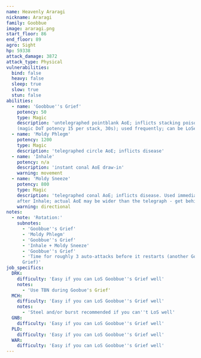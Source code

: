 ```yaml
---
name: Heavenly Araragi
nickname: Araragi
family: Goobbue
image: araragi.png
start_floor: 86
end_floor: 89
agro: Sight
hp: 59338
attack_damage: 3872
attack_type: Physical
vulnerabilities:
  bind: false
  heavy: false
  sleep: true
  slow: true
  stun: false
abilities:
  - name: 'Goobbue''s Grief'
    potency: 50
    type: Magic
    description: 'untelegraphed pointblank AoE; inflicts stacking poison
    (magic DoT potency 15 per stack, 30s); used frequently; can be LoSed'
  - name: 'Moldy Phlegm'
    potency: 1200
    type: Magic
    description: 'telegraphed circle AoE; inflicts disease'
  - name: 'Inhale'
    potency: n/a
    description: 'instant conal AoE draw-in'
    warning: movement
  - name: 'Moldy Sneeze'
    potency: 800
    type: Magic
    description: 'telegraphed conal AoE; inflicts disease. Used immediately
    after Inhale; actual AoE may be wider than the telegraph - get behind!'
    warning: directional
notes:
  - note: 'Rotation:'
    subnotes:
      - 'Goobbue''s Grief'
      - 'Moldy Phlegm'
      - 'Goobbue''s Grief'
      - 'Inhale + Moldy Sneeze'
      - 'Goobbue''s Grief'
      - 'Time for roughly 3 auto-attacks before it restarts (another Goobbue''s
      Grief)'
job_specifics:
  DRK:
    difficulty: 'Easy if you can LoS Goobbue''s Grief well'
    notes:
      - 'Use TBN during Goobue's Grief'
  MCH:
    difficulty: 'Easy if you can LoS Goobbue''s Grief well'
    notes:
      - 'Steel and/or burst recommended if you can''t LoS well'
  GNB:
    difficulty: 'Easy if you can LoS Goobbue''s Grief well'
  PLD:
    difficulty: 'Easy if you can LoS Goobbue''s Grief well'
  WAR:
    difficulty: 'Easy if you can LoS Goobbue''s Grief well'
---
```


